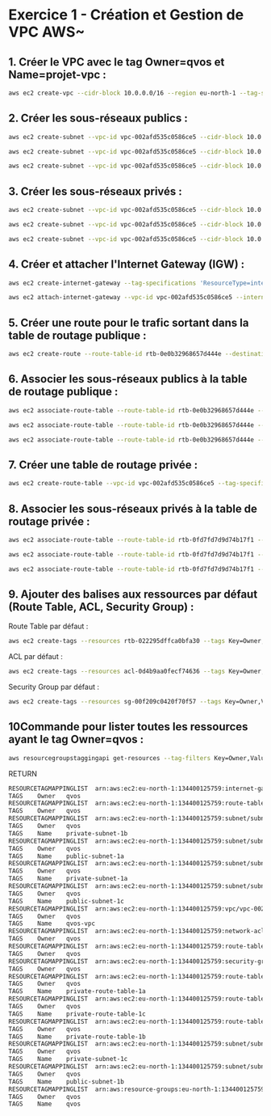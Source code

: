 # Exercice 1 - Création et Gestion de VPC AWS~

## 1. Créer le VPC avec le tag Owner=qvos et Name=projet-vpc :
```bash
aws ec2 create-vpc --cidr-block 10.0.0.0/16 --region eu-north-1 --tag-specifications 'ResourceType=vpc,Tags=[{Key=Owner,Value=qvos},{Key=Name,Value=qvos-vpc}]'
```

## 2. Créer les sous-réseaux publics :
```bash
aws ec2 create-subnet --vpc-id vpc-002afd535c0586ce5 --cidr-block 10.0.1.0/24 --availability-zone eu-north-1a --tag-specifications 'ResourceType=subnet,Tags=[{Key=Owner,Value=qvos},{Key=Name,Value=qvos-public-subnet-1a}]'
```
```bash
aws ec2 create-subnet --vpc-id vpc-002afd535c0586ce5 --cidr-block 10.0.2.0/24 --availability-zone eu-north-1b --tag-specifications 'ResourceType=subnet,Tags=[{Key=Owner,Value=qvos},{Key=Name,Value=qvos-public-subnet-1b}]'
```
```bash
aws ec2 create-subnet --vpc-id vpc-002afd535c0586ce5 --cidr-block 10.0.3.0/24 --availability-zone eu-north-1c --tag-specifications 'ResourceType=subnet,Tags=[{Key=Owner,Value=qvos},{Key=Name,Value=qvos-public-subnet-1c}]'
```

## 3. Créer les sous-réseaux privés :
```bash
aws ec2 create-subnet --vpc-id vpc-002afd535c0586ce5 --cidr-block 10.0.4.0/24 --availability-zone eu-north-1a --tag-specifications 'ResourceType=subnet,Tags=[{Key=Owner,Value=qvos},{Key=Name,Value=qvos-private-subnet-1a}]'
```
```bash
aws ec2 create-subnet --vpc-id vpc-002afd535c0586ce5 --cidr-block 10.0.5.0/24 --availability-zone eu-north-1b --tag-specifications 'ResourceType=subnet,Tags=[{Key=Owner,Value=qvos},{Key=Name,Value=qvos-private-subnet-1b}]'
```
```bash
aws ec2 create-subnet --vpc-id vpc-002afd535c0586ce5 --cidr-block 10.0.6.0/24 --availability-zone eu-north-1c --tag-specifications 'ResourceType=subnet,Tags=[{Key=Owner,Value=qvos},{Key=Name,Value=qvos-private-subnet-1c}]'
```


## 4. Créer et attacher l'Internet Gateway (IGW) :
```bash
aws ec2 create-internet-gateway --tag-specifications 'ResourceType=internet-gateway,Tags=[{Key=Owner,Value=qvos},{Key=Name,Value=projet-igw}]'
```
```bash
aws ec2 attach-internet-gateway --vpc-id vpc-002afd535c0586ce5 --internet-gateway-id igw-0cba2c70c4c7a6bf3
```

## 5. Créer une route pour le trafic sortant dans la table de routage publique :
```bash
aws ec2 create-route --route-table-id rtb-0e0b32968657d444e --destination-cidr-block 0.0.0.0/0 --gateway-id igw-0cba2c70c4c7a6bf3
```

## 6. Associer les sous-réseaux publics à la table de routage publique :

```bash
aws ec2 associate-route-table --route-table-id rtb-0e0b32968657d444e --subnet-id subnet-068639487650a8657
```

```bash
aws ec2 associate-route-table --route-table-id rtb-0e0b32968657d444e --subnet-id subnet-0da7f0e121f69c2a2
```

```bash
aws ec2 associate-route-table --route-table-id rtb-0e0b32968657d444e --subnet-id subnet-0f931e4a2490dcfc6
```


## 7. Créer une table de routage privée :
```bash
aws ec2 create-route-table --vpc-id vpc-002afd535c0586ce5 --tag-specifications 'ResourceType=route-table,Tags=[{Key=Owner,Value=qvos},{Key=Name,Value=private-route-table}]'
```

## 8. Associer les sous-réseaux privés à la table de routage privée :

```bash
aws ec2 associate-route-table --route-table-id rtb-0fd7fd7d9d74b17f1 --subnet-id subnet-068de48e901cc6132
```

```bash
aws ec2 associate-route-table --route-table-id rtb-0fd7fd7d9d74b17f1 --subnet-id subnet-0eaa72d64c23411a8
```

```bash
aws ec2 associate-route-table --route-table-id rtb-0fd7fd7d9d74b17f1 --subnet-id subnet-0ced35abdb39f8c12
```


## 9. Ajouter des balises aux ressources par défaut (Route Table, ACL, Security Group) :

Route Table par défaut :
```bash
aws ec2 create-tags --resources rtb-022295dffca0bfa30 --tags Key=Owner,Value=qvos
```

ACL par défaut :
```bash
aws ec2 create-tags --resources acl-0d4b9aa0fecf74636 --tags Key=Owner,Value=qvos
```

Security Group par défaut :
```bash
aws ec2 create-tags --resources sg-00f209c0420f70f57 --tags Key=Owner,Value=qvos
```


## 10Commande pour lister toutes les ressources ayant le tag Owner=qvos :
```bash
aws resourcegroupstaggingapi get-resources --tag-filters Key=Owner,Values=qvos
```

RETURN 
```bash
RESOURCETAGMAPPINGLIST  arn:aws:ec2:eu-north-1:134400125759:internet-gateway/igw-0cba2c70c4c7a6bf3
TAGS    Owner   qvos
RESOURCETAGMAPPINGLIST  arn:aws:ec2:eu-north-1:134400125759:route-table/rtb-022295dffca0bfa30
TAGS    Owner   qvos
RESOURCETAGMAPPINGLIST  arn:aws:ec2:eu-north-1:134400125759:subnet/subnet-0420b73122c69423c
TAGS    Owner   qvos
TAGS    Name    private-subnet-1b
RESOURCETAGMAPPINGLIST  arn:aws:ec2:eu-north-1:134400125759:subnet/subnet-068639487650a8657
TAGS    Owner   qvos
TAGS    Name    public-subnet-1a
RESOURCETAGMAPPINGLIST  arn:aws:ec2:eu-north-1:134400125759:subnet/subnet-0d0f8c8e32f025ca1
TAGS    Owner   qvos
TAGS    Name    private-subnet-1a
RESOURCETAGMAPPINGLIST  arn:aws:ec2:eu-north-1:134400125759:subnet/subnet-0da7f0e121f69c2a2
TAGS    Owner   qvos
TAGS    Name    public-subnet-1c
RESOURCETAGMAPPINGLIST  arn:aws:ec2:eu-north-1:134400125759:vpc/vpc-002afd535c0586ce5
TAGS    Owner   qvos
TAGS    Name    qvos-vpc
RESOURCETAGMAPPINGLIST  arn:aws:ec2:eu-north-1:134400125759:network-acl/acl-0d4b9aa0fecf74636
TAGS    Owner   qvos
RESOURCETAGMAPPINGLIST  arn:aws:ec2:eu-north-1:134400125759:route-table/rtb-0e0b32968657d444e
TAGS    Owner   qvos
RESOURCETAGMAPPINGLIST  arn:aws:ec2:eu-north-1:134400125759:security-group/sg-00f209c0420f70f57
TAGS    Owner   qvos
RESOURCETAGMAPPINGLIST  arn:aws:ec2:eu-north-1:134400125759:route-table/rtb-08ebd0b76fcdd5e45
TAGS    Owner   qvos
TAGS    Name    private-route-table-1a
RESOURCETAGMAPPINGLIST  arn:aws:ec2:eu-north-1:134400125759:route-table/rtb-036be8bd73cc4e06b
TAGS    Owner   qvos
TAGS    Name    private-route-table-1c
RESOURCETAGMAPPINGLIST  arn:aws:ec2:eu-north-1:134400125759:route-table/rtb-06e25bbd9861916bc
TAGS    Owner   qvos
TAGS    Name    private-route-table-1b
RESOURCETAGMAPPINGLIST  arn:aws:ec2:eu-north-1:134400125759:subnet/subnet-0e9b1917d2cf0c16b
TAGS    Owner   qvos
TAGS    Name    private-subnet-1c
RESOURCETAGMAPPINGLIST  arn:aws:ec2:eu-north-1:134400125759:subnet/subnet-0f931e4a2490dcfc6
TAGS    Owner   qvos
TAGS    Name    public-subnet-1b
RESOURCETAGMAPPINGLIST  arn:aws:resource-groups:eu-north-1:134400125759:group/qvos
TAGS    Owner   qvos
TAGS    Name    qvos
```